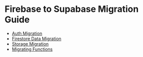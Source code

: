 # Firebase to Supabase Migration Guide

* [Auth Migration](/src/auth)
* [Firestore Data Migration](/src/firestore)
* [Storage Migration](/src/storage)
* [Migrating Functions](/src/functions)
